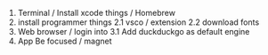 1. Terminal / Install xcode things / Homebrew
2. install programmer things
    2.1 vsco / extension
    2.2 download fonts
3. Web browser / login into
    3.1 Add duckduckgo as default engine
4. App Be focused / magnet